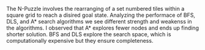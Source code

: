 The N-Puzzle involves the rearranging of a set numbered
tiles within a square grid to reach a disired goal state.
Analyzing the performace of BFS, DLS, and A* search
algorithms we see different strength and weakenss in the
algorithms. I observed that A* explores fewer nodes and ends
up finding shorter solution. BFS and DLS explore the search
space, which is computationally expensive but they ensure
completeness.

